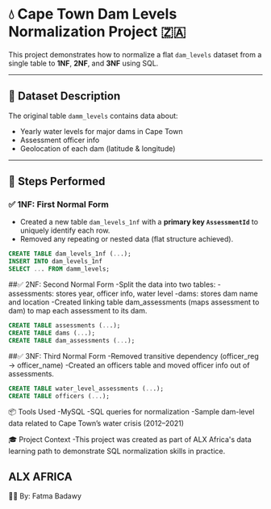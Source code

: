 # 💧 Cape Town Dam Levels Normalization Project 🇿🇦

This project demonstrates how to normalize a flat `dam_levels` dataset from a single table to **1NF**, **2NF**, and **3NF** using SQL.

---

## 📁 Dataset Description

The original table `damm_levels` contains data about:
- Yearly water levels for major dams in Cape Town
- Assessment officer info
- Geolocation of each dam (latitude & longitude)

---

## 🧱 Steps Performed

### ✅ 1NF: First Normal Form
- Created a new table `dam_levels_1nf` with a **primary key `AssessmentId`** to uniquely identify each row.
- Removed any repeating or nested data (flat structure achieved).

```sql
CREATE TABLE dam_levels_1nf (...);
INSERT INTO dam_levels_1nf
SELECT ... FROM damm_levels;
```

##✅ 2NF: Second Normal Form
-Split the data into two tables:
-assessments: stores year, officer info, water level
-dams: stores dam name and location
-Created linking table dam_assessments (maps assessment to dam)  to map each assessment to its dam.
```sql 
CREATE TABLE assessments (...);
CREATE TABLE dams (...);
CREATE TABLE dam_assessments (...);
```
##✅ 3NF: Third Normal Form
-Removed transitive dependency (officer_reg → officer_name)
-Created an officers table and moved officer info out of assessments.
```sql
CREATE TABLE water_level_assessments (...);
CREATE TABLE officers (...);
```

📦 Tools Used
-MySQL
-SQL queries for normalization
-Sample dam-level data related to Cape Town’s water crisis (2012–2021)

🎓 Project Context
-This project was created as part of ALX Africa's data learning path to demonstrate SQL normalization skills in practice.



## ALX AFRICA 


👩‍💻 By:
Fatma Badawy

